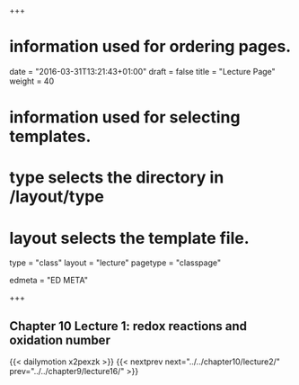+++
# information used for ordering pages.
date = "2016-03-31T13:21:43+01:00"
draft = false
title = "Lecture Page"
weight = 40

# information used for selecting templates.
# type selects the directory in /layout/type
# layout selects the template file.

type   = "class"
layout = "lecture"
pagetype = "classpage"





edmeta = "ED META"

+++
## Chapter 10 Lecture 1: redox reactions and oxidation number
{{< dailymotion x2pexzk >}}
{{< nextprev next="../../chapter10/lecture2/"     prev="../../chapter9/lecture16/"  >}}

